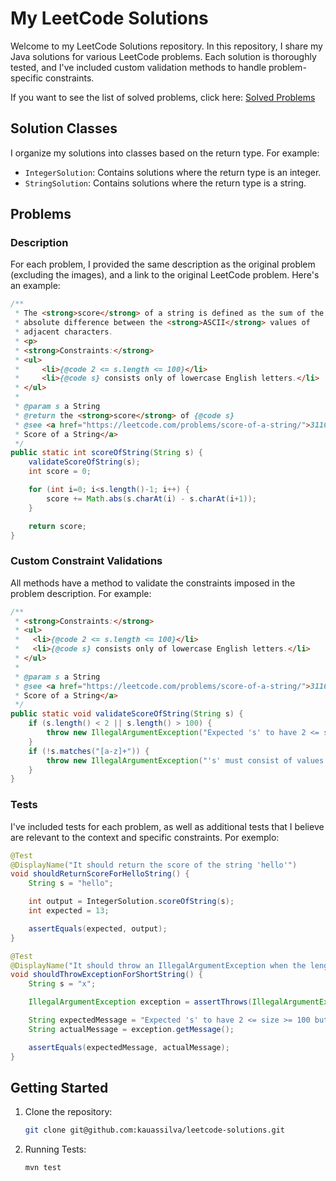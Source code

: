 # My LeetCode Solutions

Welcome to my LeetCode Solutions repository. In this repository, I share my Java solutions for various LeetCode problems. Each solution is thoroughly tested, and I've included custom validation methods to handle problem-specific constraints.

If you want to see the list of solved problems, click here: [Solved Problems](src/main/java/com/kauassilva/algorithms/algorithms.md)



## Solution Classes

I organize my solutions into classes based on the return type. For example:
- `IntegerSolution`: Contains solutions where the return type is an integer.
- `StringSolution`: Contains solutions where the return type is a string.



## Problems

### Description
For each problem, I provided the same description as the original problem (excluding the images), and a link to the original LeetCode problem. Here's an example:
````java
/**
 * The <strong>score</strong> of a string is defined as the sum of the
 * absolute difference between the <strong>ASCII</strong> values of
 * adjacent characters.
 * <p>
 * <strong>Constraints:</strong>
 * <ul>
 *     <li>{@code 2 <= s.length <= 100}</li>
 *     <li>{@code s} consists only of lowercase English letters.</li>
 * </ul>
 *
 * @param s a String
 * @return the <strong>score</strong> of {@code s}
 * @see <a href="https://leetcode.com/problems/score-of-a-string/">3110.
 * Score of a String</a>
 */
public static int scoreOfString(String s) {
    validateScoreOfString(s);
    int score = 0;

    for (int i=0; i<s.length()-1; i++) {
        score += Math.abs(s.charAt(i) - s.charAt(i+1));
    }

    return score;
}
````

### Custom Constraint Validations
All methods have a method to validate the constraints imposed in the problem description. For example:
````java
/**
 * <strong>Constraints:</strong>
 * <ul>
 *   <li>{@code 2 <= s.length <= 100}</li>
 *   <li>{@code s} consists only of lowercase English letters.</li>
 * </ul>
 *
 * @param s a String
 * @see <a href="https://leetcode.com/problems/score-of-a-string/">3110.
 * Score of a String</a>
 */
public static void validateScoreOfString(String s) {
    if (s.length() < 2 || s.length() > 100) {
        throw new IllegalArgumentException("Expected 's' to have 2 <= size >= 100 but got " + s.length() + ".");
    }
    if (!s.matches("[a-z]+")) {
        throw new IllegalArgumentException("'s' must consist of values from a to z only");
    }
}
````

### Tests
I've included tests for each problem, as well as additional tests that I believe are relevant to the context and specific constraints. Por exemplo:
````java
@Test
@DisplayName("It should return the score of the string 'hello'")
void shouldReturnScoreForHelloString() {
    String s = "hello";

    int output = IntegerSolution.scoreOfString(s);
    int expected = 13;

    assertEquals(expected, output);
}
````
````java
@Test
@DisplayName("It should throw an IllegalArgumentException when the length of the string is less than 2 characters")
void shouldThrowExceptionForShortString() {
    String s = "x";

    IllegalArgumentException exception = assertThrows(IllegalArgumentException.class, () -> IntegerSolution.scoreOfString(s));

    String expectedMessage = "Expected 's' to have 2 <= size >= 100 but got " + s.length() + ".";
    String actualMessage = exception.getMessage();

    assertEquals(expectedMessage, actualMessage);
}
````



## Getting Started

1. Clone the repository:
    ````bash
    git clone git@github.com:kauassilva/leetcode-solutions.git
    ````
2. Running Tests:
    ````bash
    mvn test
    ````
